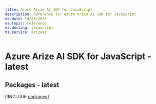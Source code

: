 ```yaml
---
title: Azure Arize AI SDK for JavaScript
description: Reference for Azure Arize AI SDK for JavaScript
ms.date: 10/21/2025
ms.topic: reference
ms.devlang: javascript
ms.service: arizeai
---
```

# Azure Arize AI SDK for JavaScript - latest
## Packages - latest
[!INCLUDE [packages](arize-ai-index.md)]